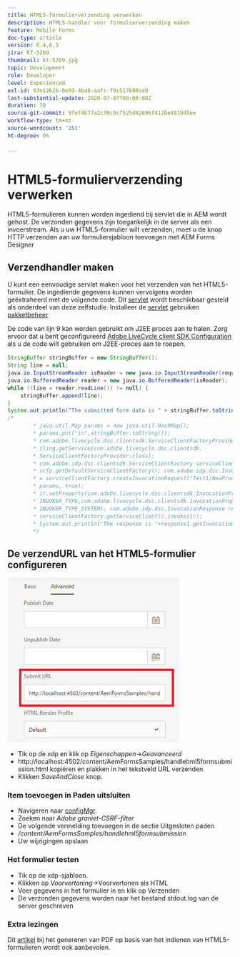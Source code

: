 ```yaml
---
title: HTML5-formulierverzending verwerken
description: HTML5-handler voor formulierverzending maken
feature: Mobile Forms
doc-type: article
version: 6.4,6.5
jira: KT-5269
thumbnail: kt-5269.jpg
topic: Development
role: Developer
level: Experienced
exl-id: 93e1262b-0e93-4ba8-aafc-f9c517688ce9
last-substantial-update: 2020-07-07T00:00:00Z
duration: 78
source-git-commit: 9fef4b77a2c70c8cf525d42686f4120e481945ee
workflow-type: tm+mt
source-wordcount: '251'
ht-degree: 0%

---
```


# HTML5-formulierverzending verwerken

HTML5-formulieren kunnen worden ingediend bij servlet die in AEM wordt gehost. De verzonden gegevens zijn toegankelijk in de server als een invoerstream. Als u uw HTML5-formulier wilt verzenden, moet u de knop HTTP verzenden aan uw formuliersjabloon toevoegen met AEM Forms Designer

## Verzendhandler maken

U kunt een eenvoudige servlet maken voor het verzenden van het HTML5-formulier. De ingediende gegevens kunnen vervolgens worden geëxtraheerd met de volgende code. Dit [servlet](assets/html5-submit-handler.zip) wordt beschikbaar gesteld als onderdeel van deze zelfstudie. Installeer de [servlet](assets/html5-submit-handler.zip) gebruiken [pakketbeheer](http://localhost:4502/crx/packmgr/index.jsp)

De code van lijn 9 kan worden gebruikt om J2EE proces aan te halen. Zorg ervoor dat u bent geconfigureerd [Adobe LiveCycle client SDK Configuration](https://helpx.adobe.com/aem-forms/6/submit-form-data-livecycle-process.html) als u de code wilt gebruiken om J2EE-proces aan te roepen.

```java
StringBuffer stringBuffer = new StringBuffer();
String line = null;
java.io.InputStreamReader isReader = new java.io.InputStreamReader(request.getInputStream(), "UTF-8");
java.io.BufferedReader reader = new java.io.BufferedReader(isReader);
while ((line = reader.readLine()) != null) {
    stringBuffer.append(line);
}
System.out.println("The submitted form data is " + stringBuffer.toString());
/*
        * java.util.Map params = new java.util.HashMap();
        * params.put("in",stringBuffer.toString());
        * com.adobe.livecycle.dsc.clientsdk.ServiceClientFactoryProvider scfp =
        * sling.getService(com.adobe.livecycle.dsc.clientsdk.
        * ServiceClientFactoryProvider.class);
        * com.adobe.idp.dsc.clientsdk.ServiceClientFactory serviceClientFactory =
        * scfp.getDefaultServiceClientFactory(); com.adobe.idp.dsc.InvocationRequest ir
        * = serviceClientFactory.createInvocationRequest("Test1/NewProcess1", "invoke",
        * params, true);
        * ir.setProperty(com.adobe.livecycle.dsc.clientsdk.InvocationProperties.
        * INVOKER_TYPE,com.adobe.livecycle.dsc.clientsdk.InvocationProperties.
        * INVOKER_TYPE_SYSTEM); com.adobe.idp.dsc.InvocationResponse response1 =
        * serviceClientFactory.getServiceClient().invoke(ir);
        * System.out.println("The response is "+response1.getInvocationId());
        */
```


## De verzendURL van het HTML5-formulier configureren

![submit-url](assets/submit-url.PNG)

* Tik op de xdp en klik op _Eigenschappen_->_Geavanceerd_
* http://localhost:4502/content/AemFormsSamples/handlehml5formsubmission.html kopiëren en plakken in het tekstveld URL verzenden
* Klikken _SaveAndClose_ knop.

### Item toevoegen in Paden uitsluiten

* Navigeren naar [configMgr](http://localhost:4502/system/console/configMgr).
* Zoeken naar _Adobe graniet-CSRF-filter_
* De volgende vermelding toevoegen in de sectie Uitgesloten paden
* _/content/AemFormsSamples/handlehml5formsubmission_
* Uw wijzigingen opslaan

### Het formulier testen

* Tik op de xdp-sjabloon.
* Klikken op _Voorvertoning_->Voorvertonen als HTML
* Voer gegevens in het formulier in en klik op Verzenden
* De verzonden gegevens worden naar het bestand stdout.log van de server geschreven

### Extra lezingen

Dit [artikel](https://experienceleague.adobe.com/docs/experience-manager-learn/forms/document-services/generate-pdf-from-mobile-form-submission-article.html) bij het genereren van PDF op basis van het indienen van HTML5-formulieren wordt ook aanbevolen.
